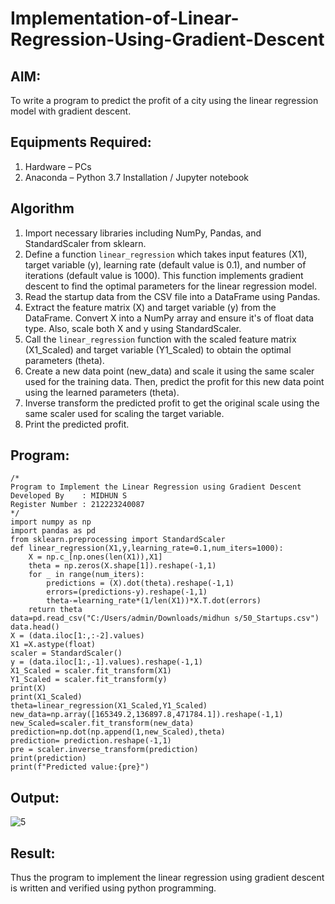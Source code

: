 # Implementation-of-Linear-Regression-Using-Gradient-Descent

## AIM:
To write a program to predict the profit of a city using the linear regression model with gradient descent.


## Equipments Required:

1. Hardware – PCs
2. Anaconda – Python 3.7 Installation / Jupyter notebook


## Algorithm


1. Import necessary libraries including NumPy, Pandas, and StandardScaler from sklearn.
3. Define a function `linear_regression` which takes input features (X1), target variable (y), learning rate (default value is 0.1), and number of iterations (default value is 1000). This function implements gradient descent to find the optimal parameters for the linear regression model.
4. Read the startup data from the CSV file into a DataFrame using Pandas.
5. Extract the feature matrix (X) and target variable (y) from the DataFrame. Convert X into a NumPy array and ensure it's of float data type. Also, scale both X and y using StandardScaler.
6. Call the `linear_regression` function with the scaled feature matrix (X1_Scaled) and target variable (Y1_Scaled) to obtain the optimal parameters (theta).
7. Create a new data point (new_data) and scale it using the same scaler used for the training data. Then, predict the profit for this new data point using the learned parameters (theta).
8. Inverse transform the predicted profit to get the original scale using the same scaler used for scaling the target variable.
9. Print the predicted profit. 







## Program:
```
/*
Program to Implement the Linear Regression using Gradient Descent
Developed By    : MIDHUN S
Register Number : 212223240087
*/
import numpy as np
import pandas as pd
from sklearn.preprocessing import StandardScaler
def linear_regression(X1,y,learning_rate=0.1,num_iters=1000):
    X = np.c_[np.ones(len(X1)),X1]
    theta = np.zeros(X.shape[1]).reshape(-1,1)
    for _ in range(num_iters):
        predictions = (X).dot(theta).reshape(-1,1)
        errors=(predictions-y).reshape(-1,1)
        theta-=learning_rate*(1/len(X1))*X.T.dot(errors)
    return theta
data=pd.read_csv("C:/Users/admin/Downloads/midhun s/50_Startups.csv")
data.head()
X = (data.iloc[1:,:-2].values)
X1 =X.astype(float)
scaler = StandardScaler()
y = (data.iloc[1:,-1].values).reshape(-1,1)
X1_Scaled = scaler.fit_transform(X1)
Y1_Scaled = scaler.fit_transform(y)
print(X)
print(X1_Scaled)
theta=linear_regression(X1_Scaled,Y1_Scaled)
new_data=np.array([165349.2,136897.8,471784.1]).reshape(-1,1)
new_Scaled=scaler.fit_transform(new_data)
prediction=np.dot(np.append(1,new_Scaled),theta)
prediction= prediction.reshape(-1,1)
pre = scaler.inverse_transform(prediction)
print(prediction)
print(f"Predicted value:{pre}")
```

## Output:


![5](https://github.com/23003250/Implementation-of-Linear-Regression-Using-Gradient-Descent/assets/139331462/caf22e57-14d7-4f0f-ac24-895db1a647af)



## Result:
Thus the program to implement the linear regression using gradient descent is written and verified using python programming.
